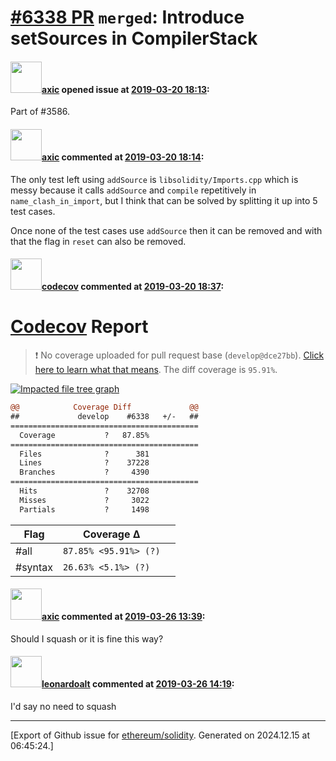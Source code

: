 # [\#6338 PR](https://github.com/ethereum/solidity/pull/6338) `merged`: Introduce setSources in CompilerStack 

#### <img src="https://avatars.githubusercontent.com/u/20340?v=4" width="50">[axic](https://github.com/axic) opened issue at [2019-03-20 18:13](https://github.com/ethereum/solidity/pull/6338):

Part of #3586.

#### <img src="https://avatars.githubusercontent.com/u/20340?v=4" width="50">[axic](https://github.com/axic) commented at [2019-03-20 18:14](https://github.com/ethereum/solidity/pull/6338#issuecomment-474966868):

The only test left using `addSource` is `libsolidity/Imports.cpp` which is messy because it calls `addSource` and `compile` repetitively in `name_clash_in_import`, but I think that can be solved by splitting it up into 5 test cases.

Once none of the test cases use `addSource` then it can be removed and with that the flag in `reset` can also be removed.

#### <img src="https://avatars.githubusercontent.com/in/254?v=4" width="50">[codecov](https://github.com/apps/codecov) commented at [2019-03-20 18:37](https://github.com/ethereum/solidity/pull/6338#issuecomment-474975932):

# [Codecov](https://codecov.io/gh/ethereum/solidity/pull/6338?src=pr&el=h1) Report
> :exclamation: No coverage uploaded for pull request base (`develop@dce27bb`). [Click here to learn what that means](https://docs.codecov.io/docs/error-reference#section-missing-base-commit).
> The diff coverage is `95.91%`.

[![Impacted file tree graph](https://codecov.io/gh/ethereum/solidity/pull/6338/graphs/tree.svg?width=650&token=87PGzVEwU0&height=150&src=pr)](https://codecov.io/gh/ethereum/solidity/pull/6338?src=pr&el=tree)

```diff
@@            Coverage Diff             @@
##             develop    #6338   +/-   ##
==========================================
  Coverage           ?   87.85%           
==========================================
  Files              ?      381           
  Lines              ?    37228           
  Branches           ?     4390           
==========================================
  Hits               ?    32708           
  Misses             ?     3022           
  Partials           ?     1498
```

| Flag | Coverage Δ | |
|---|---|---|
| #all | `87.85% <95.91%> (?)` | |
| #syntax | `26.63% <5.1%> (?)` | |

#### <img src="https://avatars.githubusercontent.com/u/20340?v=4" width="50">[axic](https://github.com/axic) commented at [2019-03-26 13:39](https://github.com/ethereum/solidity/pull/6338#issuecomment-476640626):

Should I squash or it is fine this way?

#### <img src="https://avatars.githubusercontent.com/u/504195?u=ce2facd14af9fd474ebff49f0d44891f56f7500f&v=4" width="50">[leonardoalt](https://github.com/leonardoalt) commented at [2019-03-26 14:19](https://github.com/ethereum/solidity/pull/6338#issuecomment-476666820):

I'd say no need to squash


-------------------------------------------------------------------------------



[Export of Github issue for [ethereum/solidity](https://github.com/ethereum/solidity). Generated on 2024.12.15 at 06:45:24.]
